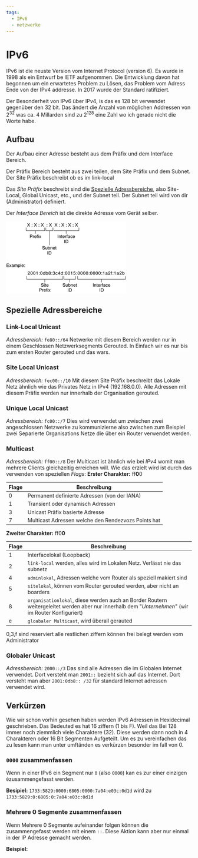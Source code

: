 ```yaml
---
tags:
  - IPv6
  - netzwerke
---
```

# IPv6
IPv6 ist die neuste Version vom Internet Protocol (version 6). Es wurde in 1998 als ein Entwurf be IETF aufgenommen. Die Entwicklung davon hat begonnen um ein erwartetes Problem zu Lösen, das Problem vom Adress Ende von der IPv4 addresse. 
In 2017 wurde der Standard ratifiziert.

Der Besonderheit von IPv6 über IPv4, is das es 128 bit verwendet gegenüber den 32 bit. Das ändert die Anzahl von möglichen Addressen von $2^{32}$ was ca. 4 Millarden sind zu $2^{128}$ eine Zahl wo ich gerade nicht die Worte habe.

## Aufbau
Der Aufbau einer Adresse besteht aus dem Präfix und dem Interface Bereich.

Der Präfix Bereich besteht aus zwei teilen, dem Site Präfix und dem Subnet. Der Site Präfix beschreibt ob es im link-local

Das *Site Präfix* beschreibt sind die [Spezielle Adressbereiche](#Spezielle%20Adressbereiche), also Site-Local, Global Unicast, etc., und der Subnet teil. Der Subnet teil wird von dir (Administrator) definiert.

Der *Interface Bereich* ist die direkte Adresse vom Gerät selber.

![](assets/ipv6.png)

## Spezielle Adressbereiche
### Link-Local Unicast
*Adressbereich:* `fe80::/64`
Netwerke mit diesem Bereich werden nur in einem Geschlossen Netzwerksegments Gerouted. In Einfach wir es nur bis zum ersten Router gerouted und das wars.

### Site Local Unicast
*Adressbereich:* `fec00::/10`
Mit diesem Site Präfix beschreibt das Lokale Netz ähnlich wie das Privates Netz in IPv4 (192.168.0.0). Alle Adressen mit diesem Präfix werden nur innerhalb der Organisation gerouted.

### Unique Local Unicast
*Adressbereich:* `fc00::/7`
Dies wird verwendet um zwischen zwei angeschlossen Netzwerke zu kommunizierne also zwischen zum Beispiel zwei Separierte Organisations Netze die über ein Router verwendet werden.

### Multicast
*Adressbereich:* `ff00::/8`
Der Multicast ist ähnlich wie bei *IPv4* womit man mehrere Clients gleichzeitig erreichen will. Wie das erzielt wird ist durch das verwenden von speziellen *Flags*:
**Erster Charakter:**
ff**0**0

| Flage | Beschreibung                                        |
| ----- | --------------------------------------------------- |
| 0     | Permanent definierte Adressen (von der IANA)        |
| 1     | Transient oder dynamisch Adressen                   |
| 3     | Unicast Präfix basierte Adresse                     |
| 7     | Multicast Adressen welche den Rendezvozs Points hat |
**Zweiter Charakter:**
ff0**0**

| Flage | Beschreibung                                                                                                                                       |
| ----- | -------------------------------------------------------------------------------------------------------------------------------------------------- |
| 1     | Interfacelokal (Loopback)                                                                                                                          |
| 2     | `link-local` werden, alles wird im Lokalen Netz. Verlässt nie das subnetz                                                                          |
| 4     | `adminlokal`, Adressen welche vom Router als speziell makiert sind                                                                                 |
| 5     | `sitelokal`,  können vom Router gerouted werden, aber nicht an boarders                                                                            |
| 8     | `organisationlokal`, diese werden auch an Border Routern weitergeleitet werden aber nur innerhalb dem "*Unternehmen*" (wir im Router Konfiguriert) |
| e     | `gloabaler Multicast`, wird überall gerauted                                                                                                       |
0,3,f sind reserviert
alle restlichen ziffern können frei belegt werden vom Administrator

### Globaler Unicast
*Adressbereich:* `2000::/3`
Das sind alle Adressen die im Globalen Internet verwendet. Dort versteht man `2001::` bezieht sich auf das Internet. Dort versteht man aber `2001:0db8:: /32` für standard Internet adressen verwendet wird. 

## Verkürzen
Wie wir schon vorhin gesehen haben werden IPv6 Adressen in Hexidecimal geschrieben. Das Bedeuted es hat 16 ziffern (1 bis F).
Weil das Bei 128 immer noch ziemmlich viele Charaktere (32). Diese werden dann noch in 4 Charakteren oder 16 Bit Segmenten Aufgeteilt. Um es zu vereinfachen das zu lesen kann man unter umftänden es verkürzen besonder im fall von 0.

### `0000` zusammenfassen
Wenn in einer IPv6 ein Segment nur `0` (also `0000`) kan es zur einer einzigen `0`zusammengefasst werden.

**Besipiel:**
``1733:5829:0000:6805:0000:7a04:e03c:0d1d``
wird zu
``1733:5829:0:6805:0:7a04:e03c:0d1d``

### Mehrere 0 Segmente zusammenfassen
Wenn Mehrere 0 Segmente aufeinander folgen können die zusammengefasst werden mit einem `::`. Diese Aktion kann aber nur einmal in der IP Adresse gemacht werden.

**Beispiel:**
